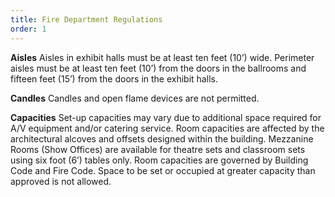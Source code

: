 ```yaml
---
title: Fire Department Regulations
order: 1
---
```


**Aisles**
Aisles in exhibit halls must be at least ten feet (10’) wide. Perimeter aisles must be at least ten feet (10’) from the doors in the ballrooms and fifteen feet (15’) from the doors in the exhibit halls.	


**Candles**
Candles and open flame devices are not permitted.

**Capacities**
Set-up capacities may vary due to additional space required for A/V equipment and/or catering service. Room capacities are affected by the architectural alcoves and offsets designed within the building. Mezzanine Rooms (Show Offices) are available for theatre sets and classroom sets using six foot (6’) tables only. Room capacities are governed by Building Code and Fire Code. Space to be set or occupied at greater capacity than approved is not allowed.
